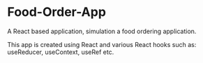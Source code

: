 # Food-Order-App
A React based application, simulation a food ordering application.

This app is created using React and various React hooks such as: useReducer, useContext, useRef etc.
